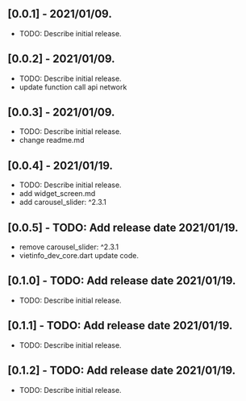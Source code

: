 ## [0.0.1] - 2021/01/09.
* TODO: Describe initial release.

## [0.0.2] - 2021/01/09.
* TODO: Describe initial release.
* update function call api network

## [0.0.3] - 2021/01/09.
* TODO: Describe initial release.
* change readme.md

## [0.0.4] - 2021/01/19.
* TODO: Describe initial release.
* add widget_screen.md
* add carousel_slider: ^2.3.1

## [0.0.5] - TODO: Add release date 2021/01/19.
* remove carousel_slider: ^2.3.1
* vietinfo_dev_core.dart update code.

## [0.1.0] - TODO: Add release date 2021/01/19.
* TODO: Describe initial release.

## [0.1.1] - TODO: Add release date 2021/01/19.
* TODO: Describe initial release.

## [0.1.2] - TODO: Add release date 2021/01/19.
* TODO: Describe initial release.